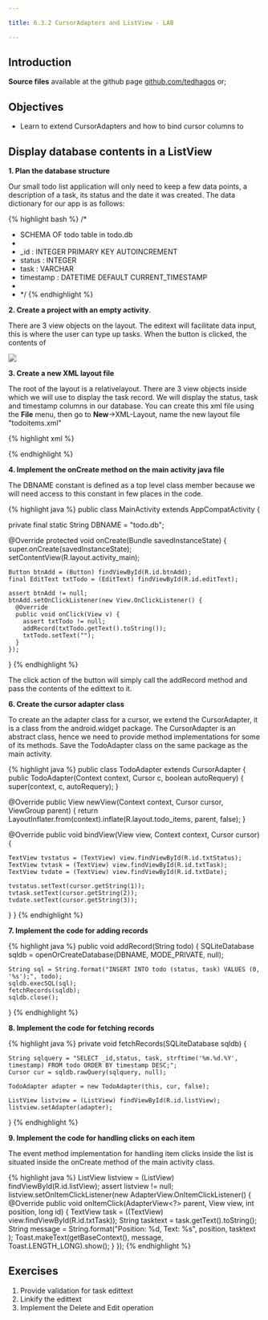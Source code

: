 ```yaml
---

title: 6.3.2 CursorAdapters and ListView - LAB

---
```


## Introduction


**Source files** available at the github page [github.com/tedhagos](https://github.com/tedhagos/TODODbView) or;

## Objectives
- Learn to extend CursorAdapters and how to bind cursor columns to 

## Display database contents in a ListView


**1. Plan the database structure**
 
 Our small todo list application will only need to keep a few data points, a description of a task, its status and the date it was created. The data dictionary for our app is as follows:
 
{% highlight bash %}
/*
* SCHEMA OF todo table in todo.db
* 
* _id       : INTEGER PRIMARY KEY AUTOINCREMENT
* status    : INTEGER
* task      : VARCHAR
* timestamp : DATETIME DEFAULT CURRENT_TIMESTAMP
*
* */
{% endhighlight %}

**2. Create a project with an empty activity**.

There are 3 view objects on the layout. The editext will facilitate data input, this is where the user can type up tasks. When the button is clicked, the contents of  

![](images/todolistview.png)

**3. Create a new XML layout file** 

The root of the layout is a relativelayout. There are 3 view objects inside which we will use to display the task record. We will display the status, task and timestamp columns in our database.  You can create this xml file using the **File** menu, then go to **New**->XML-Layout, name the new layout file "todoitems.xml"

{% highlight xml %}
<?xml version="1.0" encoding="utf-8"?>
<RelativeLayout xmlns:android="http://schemas.android.com/apk/res/android"
              android:layout_width="match_parent"
              android:layout_height="match_parent"
              android:orientation="vertical">

  <TextView
    android:layout_width="wrap_content"
    android:layout_height="wrap_content"
    android:textAppearance="?android:attr/textAppearanceMedium"
    android:text="tvStatus"
    android:id="@+id/txtStatus"
    android:layout_gravity="center_horizontal"/>

  <TextView
    android:layout_width="wrap_content"
    android:layout_height="wrap_content"
    android:textAppearance="?android:attr/textAppearanceMedium"
    android:text="tvTodo"
    android:id="@+id/txtTask"
    android:gravity="left"
    android:layout_alignParentTop="true"
    android:layout_toEndOf="@+id/txtStatus"
    android:layout_marginStart="28dp"/>

  <TextView
    android:layout_width="wrap_content"
    android:layout_height="wrap_content"
    android:textAppearance="?android:attr/textAppearanceMedium"
    android:text="tvDate"
    android:id="@+id/txtDate"
    android:gravity="left"
    android:layout_alignParentTop="true"
    android:layout_toEndOf="@+id/txtTask"
    android:layout_marginStart="60dp"/>

</RelativeLayout>
{% endhighlight %}

**4. Implement the onCreate method on the main activity java file**

The DBNAME constant is defined as a top level class member because we will need access to this constant in few places in the code.

{% highlight java %}
public class MainActivity extends AppCompatActivity {

  private final static String DBNAME = "todo.db";

  @Override
  protected void onCreate(Bundle savedInstanceState) {
    super.onCreate(savedInstanceState);
    setContentView(R.layout.activity_main);

    Button btnAdd = (Button) findViewById(R.id.btnAdd);
    final EditText txtTodo = (EditText) findViewById(R.id.editText);

    assert btnAdd != null;
    btnAdd.setOnClickListener(new View.OnClickListener() {
      @Override
      public void onClick(View v) {
        assert txtTodo != null;
        addRecord(txtTodo.getText().toString());
        txtTodo.setText("");
      }
    });

  }
{% endhighlight %}

The click action of the button will simply call the addRecord method and pass the contents of the edittext to it.

**6. Create the cursor adapter class**

To create an the adapter class for a cursor, we extend the CursorAdapter, it is a class from the android.widget package. The CursorAdapter is an abstract class, hence we need to provide method implementations for some of its methods.   Save the TodoAdapter class on the same package as the main activity.

{% highlight java %}
public class TodoAdapter extends CursorAdapter {
  public TodoAdapter(Context context, Cursor c, boolean autoRequery) {
    super(context, c, autoRequery);
  }

  @Override
  public View newView(Context context, Cursor cursor, ViewGroup parent) {
    return LayoutInflater.from(context).inflate(R.layout.todo_items, parent, false);
  }

  @Override
  public void bindView(View view, Context context, Cursor cursor) {

    TextView tvstatus = (TextView) view.findViewById(R.id.txtStatus);
    TextView tvtask = (TextView) view.findViewById(R.id.txtTask);
    TextView tvdate = (TextView) view.findViewById(R.id.txtDate);

    tvstatus.setText(cursor.getString(1));
    tvtask.setText(cursor.getString(2));
    tvdate.setText(cursor.getString(3));

  }
}
{% endhighlight %}


**7. Implement the code for adding records**

{% highlight java %}
  public void addRecord(String todo) {
    SQLiteDatabase sqldb = openOrCreateDatabase(DBNAME, MODE_PRIVATE, null);

    String sql = String.format("INSERT INTO todo (status, task) VALUES (0, '%s');", todo);
    sqldb.execSQL(sql);
    fetchRecords(sqldb);
    sqldb.close();

  }
{% endhighlight %}

**8. Implement the code for fetching records**

{% highlight java %}
  private void fetchRecords(SQLiteDatabase sqldb) {

    String sqlquery = "SELECT _id,status, task, strftime('%m.%d.%Y', timestamp) FROM todo ORDER BY timestamp DESC;";
    Cursor cur = sqldb.rawQuery(sqlquery, null);

    TodoAdapter adapter = new TodoAdapter(this, cur, false);

    ListView listview = (ListView) findViewById(R.id.listView);
    listview.setAdapter(adapter);
  }
{% endhighlight %}

**9. Implement the code for handling clicks on each item**

The event method implementation for handling item clicks inside the list is situated inside the onCreate method of the main activity class.

{% highlight java %}
   ListView listview = (ListView) findViewById(R.id.listView);
    assert listview != null;
    listview.setOnItemClickListener(new AdapterView.OnItemClickListener() {
      @Override
      public void onItemClick(AdapterView<?> parent, View view, int position, long id) {
        TextView task  = ((TextView) view.findViewById(R.id.txtTask));
        String tasktext = task.getText().toString();
        String message = String.format("Position: %d, Text: %s", position, tasktext );
        Toast.makeText(getBaseContext(), message, Toast.LENGTH_LONG).show();
      }
    });
{% endhighlight %}

## Exercises

1. Provide validation for task edittext
2. Linkify the edittext
3. Implement the Delete and Edit operation




